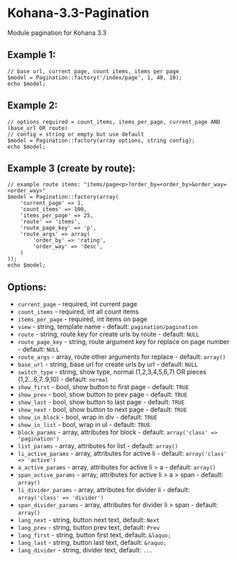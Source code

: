 Kohana-3.3-Pagination
=====================

Module pagination for Kohana 3.3

Example 1:
---------------
	// base url, current page, count items, items per page
	$model = Pagination::factory('/index/page', 1, 40, 10);
	echo $model;

Example 2:
---------------
	// options required = count_items, items_per_page, current_page AND (base_url OR route)
	// config = string or empty but use default
	$model = Pagination::factory(array options, string config);
	echo $model;

Example 3 (create by route):
----------------------------
	// example route items: "items/page<p>?order_by=<order_by>&order_way=<order_way>"
	$model = Pagination::factory(array(
		'current_page' => 1,
		'count_items' => 100,
		'items_per_page' => 25,
		'route' => 'items',
		'route_page_key' => 'p',
		'route_args' => array(
			'order_by' => 'rating',
			'order_way' => 'desc',
		)
	));
	echo $model;

Options:
--------
* `current_page` - required, int current page
* `count_items` - required, int all count items
* `items_per_page` - required, int items on page
* `view` - string, template name - default: `pagination/pagination`
* `route` - string, route key for create urls by route - default: `NULL`
* `route_page_key` - string, route argument key for replace on page number - default: `NULL`
* `route_args` - array, route other arguments for replace - default: `array()`
* `base_url` - string, base url for create urls by url - default: `NULL`
* `switch_type` - string, show type, normal (1,2,3,4,5,6,7) OR pieces (1,2...6,7..9,10) - default: `normal`
* `show_first` - bool, show button to first page - default: `TRUE`
* `show_prev` - bool, show button to prev page - default: `TRUE`
* `show_last` - bool, show button to last page - default: `TRUE`
* `show_next` - bool, show button to next page - default: `TRUE`
* `show_in_block` - bool, wrap in div - default: `TRUE`
* `show_in_list` - bool, wrap in ul - default: `TRUE`
* `block_params` - array, attributes for block - default: `array('class' => 'pagination')`
* `list_params` - array, attributes for list - default: `array()`
* `li_active_params` - array, attributes for active li - default: `array('class' => 'active')`
* `a_active_params` - array, attributes for active li > a - default: `array()`
* `span_active_params` - array, attributes for active li > a > span - default: `array()`
* `li_divider_params` - array, attributes for divider li - default: `array('class' => 'divider')`
* `span_divider_params` - array, attributes for divider li > span - default: `array()`
* `lang_next` - string, button next text, default: `Next`
* `lang_prev` - string, button prev text, default: `Prev`
* `lang_first` - string, button first text, default: `&laquo;`
* `lang_last` - string, button last text, default: `&raquo;`
* `lang_divider` - string, divider text, default: `...`